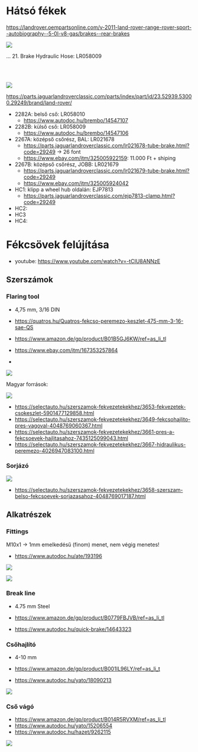 



# Hátsó fékek

https://landrover.oempartsonline.com/v-2011-land-rover-range-rover-sport--autobiography--5-0l-v8-gas/brakes--rear-brakes

![](docs/image-2025-03-27-22-51-49.png)




...
21. Brake Hydraulic Hose: LR058009


<br>
<br>

![](docs/image-2025-03-27-23-36-34.png)

https://parts.jaguarlandroverclassic.com/parts/index/part/id/23.52939.53000.29249/brand/land-rover/

* 2282A: belső cső:  LR058010
  * https://www.autodoc.hu/brembo/14547107
* 2282B: külső cső: LR058009
  * https://www.autodoc.hu/brembo/14547106
* 2267A: középső csőrész, BAL: LR021678
  * https://parts.jaguarlandroverclassic.com/lr021678-tube-brake.html?code=29249 -> 26 font
  * https://www.ebay.com/itm/325005922159: 11.000 Ft + shiping
* 2267B: középső csőrész, JOBB: LR021679
  * https://parts.jaguarlandroverclassic.com/lr021679-tube-brake.html?code=29249
  * https://www.ebay.com/itm/325005924042
* HC1: klipp a wheel hub oldalán: EJP7813
  * https://parts.jaguarlandroverclassic.com/ejp7813-clamp.html?code=29249
* HC2:
* HC3
* HC4:



# Fékcsövek felújítása

* youtube:  https://www.youtube.com/watch?v=-tCIU8ANNzE

## Szerszámok 
### Flaring tool
* 4,75 mm, 3/16 DIN
  
* https://quatros.hu/Quatros-fekcso-peremezo-keszlet-475-mm-3-16-sae-QS
* https://www.amazon.de/gp/product/B01B5GJ6KW/ref=as_li_tl
* https://www.ebay.com/itm/167353257864
* 
![](docs/img22025-03-31-21-50-08img1.png)


Magyar források: 

![](docs/image-2025-04-19-20-27-00.png)

* https://selectauto.hu/szerszamok-fekvezetekekhez/3653-fekvezetek-csokeszlet-5901477129858.html
* https://selectauto.hu/szerszamok-fekvezetekekhez/3649-fekcsohajlito-pres-vagoval-4048769060367.html
* https://selectauto.hu/szerszamok-fekvezetekekhez/3661-pres-a-fekcsoevek-hajlitasahoz-7435125099043.html
* https://selectauto.hu/szerszamok-fekvezetekekhez/3667-hidraulikus-peremezo-4026947083100.html



### Sorjázó

![](docs/image-2025-04-19-20-24-59.png)
* https://selectauto.hu/szerszamok-fekvezetekekhez/3658-szerszam-belso-fekcsoevek-sorjazasahoz-4048769017187.html



## Alkatrészek
### Fittings

M10x1 -> 1mm emelkedésű (finom) menet, nem végig menetes!

* https://www.autodoc.hu/ate/193196

![](docs/img22025-03-31-22-10-56img1.png)

![](docs/img22025-03-31-22-07-19img1.png)




### Break line
* 4.75 mm Steel
  
* https://www.amazon.de/gp/product/B0779FBJVB/ref=as_li_tl
* https://www.autodoc.hu/quick-brake/14643323


### Csőhajlító
* 4-10 mm

* https://www.amazon.de/gp/product/B001IL96LY/ref=as_li_t
* https://www.autodoc.hu/yato/18090213

![](docs/img22025-03-31-21-54-48img1.png)


### Cső vágó

* https://www.amazon.de/gp/product/B014R5RVXM/ref=as_li_tl
* https://www.autodoc.hu/yato/15206554
* https://www.autodoc.hu/hazet/9262115

![](docs/img22025-03-31-21-56-00img1.png)